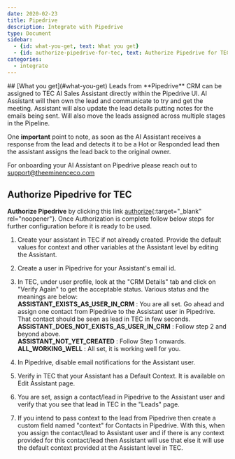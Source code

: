 ```yaml
---
date: 2020-02-23
title: Pipedrive  
description: Integrate with Pipedrive 
type: Document
sidebar:
  - {id: what-you-get, text: What you get}
  - {id: authorize-pipedrive-for-tec, text: Authorize Pipedrive for TEC}
categories:
  - integrate
---
```


<a name="what-you-get"/>
## [What you get](#what-you-get)
Leads from **Pipedrive** CRM can be assigned to TEC AI Sales Assistant directly within the Pipedrive UI. AI Assistant will then own the lead and communicate to try and get the meeting. Assistant will also update the lead details putting notes for the emails being sent. Will also move the leads assigned across multiple stages in the Pipeline.

One **important** point to note, as soon as the AI Assistant receives a response from the lead and detects it to be a Hot or Responded lead then the assistant assigns the lead back to the original owner.

For onboarding your AI Assistant on Pipedrive please reach out to support@theeminenceco.com

## Authorize Pipedrive for TEC
**Authorize Pipedrive** by clicking this link [authorize](https://solution.theeminenceco.com/hubspot-pipedrive){:target="_blank" rel="noopener"}. Once Authorization is complete follow below steps for further configuration before it is ready to be used. 

1. Create your assistant in TEC if not already created. Provide the default values for context and other variables at the Assistant level by editing the Assistant.  

2. Create a user in Pipedrive for your Assistant's email id.  

3. In TEC, under user profile, look at the "CRM Details" tab and click on "Verify Again" to get the acceptable status. Various status and the meanings are below:   
**ASSISTANT_EXISTS_AS_USER_IN_CRM** : You are all set. Go ahead and assign one contact from Pipedrive to the Assistant user in Pipedrive. That contact should be seen as lead in TEC in few seconds.  
**ASSISTANT_DOES_NOT_EXISTS_AS_USER_IN_CRM** : Follow step 2 and beyond above.  
**ASSISTANT_NOT_YET_CREATED** : Follow Step 1 onwards.  
**ALL_WORKING_WELL** : All set, it is working well for you.  

4. In Pipedrive, disable email notifications for the Assistant user.  

5. Verify in TEC that your Assistant has a Default Context. It is available on Edit Assistant page.

6. You are set, assign a contact/lead in Pipedrive to the Assistant user and verify that you see that lead in TEC in the "Leads" page. 

7.  If you intend to pass context to the lead from Pipedrive then create a custom field named "context" for Contacts in Pipedrive. With this, when you assign the contact/lead to Assistant user and if there is any context provided for this contact/lead then Assistant will use that else it will use the default context provided at the Assistant level in TEC. 